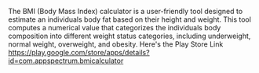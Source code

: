 The BMI (Body Mass Index) calculator is a user-friendly tool designed to estimate an individuals body fat based on their height and weight. 
This tool computes a numerical value that categorizes the individuals body composition into different weight status categories, including underweight, normal weight, overweight, and obesity.
Here's the Play Store Link
https://play.google.com/store/apps/details?id=com.appspectrum.bmicalculator
